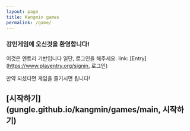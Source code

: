 ```yaml
---
layout: page
title: Kangmin games
permalink: /game/
---
```

### 강민게임에 오신것을 환영합니다!
이것은 엔트리 기반입니다
일단, 로그인을 해주세요.
link: [Entry](https://www.playentry.org/signin, 로그인)

만약 되셨다면 게임을 즐기시면 됩니다!

## [시작하기](gungle.github.io/kangmin/games/main, 시작하기)
